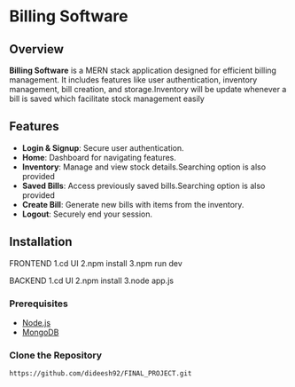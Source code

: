# Billing Software

## Overview

**Billing Software** is a MERN stack application designed for efficient billing management. It includes features like user authentication, inventory management, bill creation, and storage.Inventory will be update whenever a bill is saved which facilitate stock management easily

## Features

- **Login & Signup**: Secure user authentication.
- **Home**: Dashboard for navigating features.
- **Inventory**: Manage and view stock details.Searching option is also provided
- **Saved Bills**: Access previously saved bills.Searching option is also provided
- **Create Bill**: Generate new bills with items from the inventory.
- **Logout**: Securely end your session.

## Installation
FRONTEND
1.cd UI
2.npm install
3.npm run dev

BACKEND
1.cd UI
2.npm install
3.node app.js

### Prerequisites

- [Node.js](https://nodejs.org/)
- [MongoDB](https://www.mongodb.com/try/download/community) 


### Clone the Repository


~~~
https://github.com/dideesh92/FINAL_PROJECT.git
~~~

